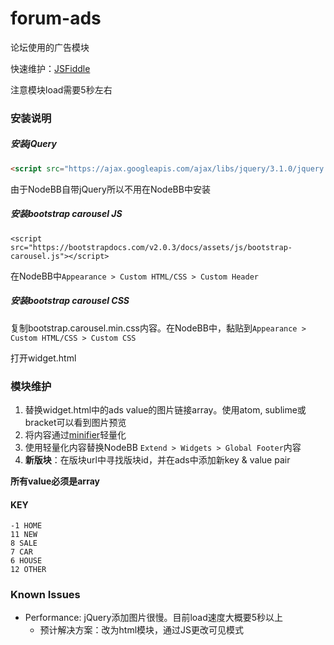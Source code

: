 # forum-ads
论坛使用的广告模块

快速维护：[JSFiddle](https://jsfiddle.net/xftxs5zz/1/)

注意模块load需要5秒左右

### 安装说明
##### 安装jQuery
```html
<script src="https://ajax.googleapis.com/ajax/libs/jquery/3.1.0/jquery.min.js"></script>
```
由于NodeBB自带jQuery所以不用在NodeBB中安装
##### 安装bootstrap carousel JS
~~~
<script src="https://bootstrapdocs.com/v2.0.3/docs/assets/js/bootstrap-carousel.js"></script>
~~~
在NodeBB中`Appearance > Custom HTML/CSS > Custom Header`
##### 安装bootstrap carousel CSS

复制bootstrap.carousel.min.css内容。在NodeBB中，黏贴到`Appearance > Custom HTML/CSS > Custom CSS`

打开widget.html

### 模块维护
1. 替换widget.html中的ads value的图片链接array。使用atom, sublime或bracket可以看到图片预览
2. 将内容通过[minifier](https://kangax.github.io/html-minifier/)轻量化
3. 使用轻量化内容替换NodeBB `Extend > Widgets > Global Footer`内容
4. **新版块**：在版块url中寻找版块id，并在ads中添加新key & value pair

**所有value必须是array**

#### KEY
~~~
-1 HOME
11 NEW
8 SALE
7 CAR
6 HOUSE
12 OTHER
~~~

### Known Issues
- Performance: jQuery添加图片很慢。目前load速度大概要5秒以上
  - 预计解决方案：改为html模块，通过JS更改可见模式

